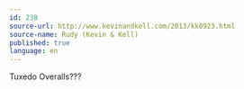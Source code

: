 ```yaml
---
id: 238
source-url: http://www.kevinandkell.com/2013/kk0923.html
source-name: Rudy (Kevin & Kell)
published: true
language: en
---
```

Tuxedo Overalls???

